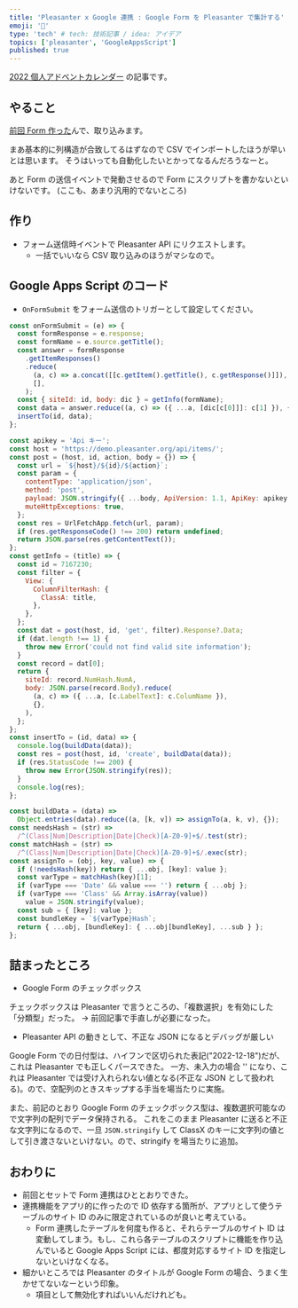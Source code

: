```yaml
---
title: 'Pleasanter x Google 連携 : Google Form を Pleasanter で集計する'
emoji: '🍊'
type: 'tech' # tech: 技術記事 / idea: アイデア
topics: ['pleasanter', 'GoogleAppsScript']
published: true
---
```


[2022 個人アドベントカレンダー](https://qiita.com/advent-calendar/2022/papinianus) の記事です。

## やること

[前回 Form 作った](https://zenn.dev/ulpianus/articles/8ed73d4c15ae51)んで、取り込みます。

まあ基本的に列構造が合致してるはずなので CSV でインポートしたほうが早いとは思います。
そうはいっても自動化したいとかってなるんだろうなーと。

あと Form の送信イベントで発動させるので Form にスクリプトを書かないといけないです。
(ここも、あまり汎用的でないところ)

## 作り

- フォーム送信時イベントで Pleasanter API にリクエストします。
  - 一括でいいなら CSV 取り込みのほうがマシなので。

## Google Apps Script のコード

- `OnFormSubmit` をフォーム送信のトリガーとして設定してください。

```javascript
const onFormSubmit = (e) => {
  const formResponse = e.response;
  const formName = e.source.getTitle();
  const answer = formResponse
    .getItemResponses()
    .reduce(
      (a, c) => a.concat([[c.getItem().getTitle(), c.getResponse()]]),
      [],
    );
  const { siteId: id, body: dic } = getInfo(formName);
  const data = answer.reduce((a, c) => ({ ...a, [dic[c[0]]]: c[1] }), {});
  insertTo(id, data);
};

const apikey = 'Api キー';
const host = 'https://demo.pleasanter.org/api/items/';
const post = (host, id, action, body = {}) => {
  const url = `${host}/${id}/${action}`;
  const param = {
    contentType: 'application/json',
    method: 'post',
    payload: JSON.stringify({ ...body, ApiVersion: 1.1, ApiKey: apikey }),
    muteHttpExceptions: true,
  };
  const res = UrlFetchApp.fetch(url, param);
  if (res.getResponseCode() !== 200) return undefined;
  return JSON.parse(res.getContentText());
};
const getInfo = (title) => {
  const id = 7167230;
  const filter = {
    View: {
      ColumnFilterHash: {
        ClassA: title,
      },
    },
  };
  const dat = post(host, id, 'get', filter).Response?.Data;
  if (dat.length !== 1) {
    throw new Error('could not find valid site information');
  }
  const record = dat[0];
  return {
    siteId: record.NumHash.NumA,
    body: JSON.parse(record.Body).reduce(
      (a, c) => ({ ...a, [c.LabelText]: c.ColumName }),
      {},
    ),
  };
};
const insertTo = (id, data) => {
  console.log(buildData(data));
  const res = post(host, id, 'create', buildData(data));
  if (res.StatusCode !== 200) {
    throw new Error(JSON.stringify(res));
  }
  console.log(res);
};

const buildData = (data) =>
  Object.entries(data).reduce((a, [k, v]) => assignTo(a, k, v), {});
const needsHash = (str) =>
  /^(Class|Num|Description|Date|Check)[A-Z0-9]+$/.test(str);
const matchHash = (str) =>
  /^(Class|Num|Description|Date|Check)[A-Z0-9]+$/.exec(str);
const assignTo = (obj, key, value) => {
  if (!needsHash(key)) return { ...obj, [key]: value };
  const varType = matchHash(key)[1];
  if (varType === 'Date' && value === '') return { ...obj };
  if (varType === 'Class' && Array.isArray(value))
    value = JSON.stringify(value);
  const sub = { [key]: value };
  const bundleKey = `${varType}Hash`;
  return { ...obj, [bundleKey]: { ...obj[bundleKey], ...sub } };
};
```

## 詰まったところ

- Google Form のチェックボックス

チェックボックスは Pleasanter で言うところの、「複数選択」を有効にした「分類型」だった。
→ 前回記事で手直しが必要になった。

- Pleasanter API の動きとして、不正な JSON になるとデバッグが厳しい

Google Form での日付型は、ハイフンで区切られた表記("2022-12-18")だが、これは Pleasanter でも正しくパースできた。
一方、未入力の場合 '' になり、これは Pleasanter では受け入れられない値となる(不正な JSON として扱われる)。ので、空配列のときスキップする手当を場当たりに実施。

また、前記のとおり Google Form のチェックボックス型は、複数選択可能なので文字列の配列でデータ保持される。
これをこのまま Pleasanter に送ると不正な文字列になるので、一旦 `JSON.stringify` して ClassX のキーに文字列の値として引き渡さないといけない。ので、stringify を場当たりに追加。

## おわりに

- 前回とセットで Form 連携はひととおりできた。
- 連携機能をアプリ的に作ったので ID 依存する箇所が、アプリとして使うテーブルのサイト ID のみに限定されているのが良いと考えている。
  - Form 連携したテーブルを何度も作ると、それらテーブルのサイト ID は変動してしまう。もし、これら各テーブルのスクリプトに機能を作り込んでいると Google Apps Script には、都度対応するサイト ID を指定しないといけなくなる。
- 細かいところでは Pleasanter のタイトルが Google Form の場合、うまく生かせてないなーという印象。
  - 項目として無効化すればいいんだけれども。
